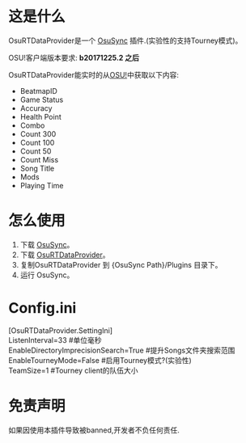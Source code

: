 # 这是什么
OsuRTDataProvider是一个 [OsuSync](https://github.com/Deliay/osuSync) 插件.(实验性的支持Tourney模式)。

OSU!客户端版本要求: **b20171225.2 之后**

OsuRTDataProvider能实时的从[OSU!](https://osu.ppy.sh)中获取以下内容:
* BeatmapID
* Game Status
* Accuracy
* Health Point
* Combo
* Count 300
* Count 100
* Count 50
* Count Miss
* Song Title
* Mods
* Playing Time

# 怎么使用
1. 下载 [OsuSync](https://github.com/Deliay/osuSync)。
2. 下载 [OsuRTDataProvider](https://github.com/KedamaOvO/OsuRTDataProvider-Release/releases)。
3. 复制OsuRTDataProvider 到 {OsuSync Path}/Plugins 目录下。
4. 运行 OsuSync。

# Config.ini
[OsuRTDataProvider.SettingIni]  
ListenInterval=33 #单位毫秒  
EnableDirectoryImprecisionSearch=True #提升Songs文件夹搜索范围  
EnableTourneyMode=False #启用Tourney模式?(实验性)  
TeamSize=1 #Tourney client的队伍大小

# 免责声明
如果因使用本插件导致被banned,开发者不负任何责任.
